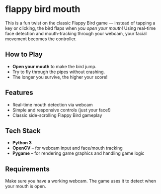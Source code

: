 # flappy bird mouth 

This is a fun twist on the classic Flappy Bird game — instead of tapping a key or clicking, the bird flaps when *you open your mouth*! Using real-time face detection and mouth-tracking through your webcam, your facial movement becomes the controller.

##  How to Play

- **Open your mouth** to make the bird jump.
- Try to fly through the pipes without crashing.
- The longer you survive, the higher your score!

##  Features

- Real-time mouth detection via webcam
- Simple and responsive controls (just your face!)
- Classic side-scrolling Flappy Bird gameplay

##  Tech Stack

- **Python 3**
- **OpenCV** – for webcam input and face/mouth tracking
- **Pygame** – for rendering game graphics and handling game logic

##  Requirements

Make sure you have a working webcam. The game uses it to detect when your mouth is open.
